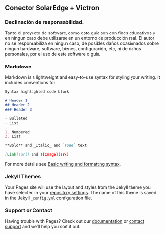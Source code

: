 ## Conector SolarEdge + Victron
### Declinación de responsabilidad.
Tanto el proyecto de software, como esta guia son con fines educativos y en ningun caso debe utilizarse en un entorno de producción real.
El autor no se responsabiliza en ningun caso, de posibles daños ocasionados sobre ningun hardware, software, bienes, configuración, etc, ni de daños personales, por el uso de este software o guia.

### Markdown

Markdown is a lightweight and easy-to-use syntax for styling your writing. It includes conventions for

```markdown
Syntax highlighted code block

# Header 1
## Header 2
### Header 3

- Bulleted
- List

1. Numbered
2. List

**Bold** and _Italic_ and `Code` text

[Link](url) and ![Image](src)
```

For more details see [Basic writing and formatting syntax](https://docs.github.com/en/github/writing-on-github/getting-started-with-writing-and-formatting-on-github/basic-writing-and-formatting-syntax).

### Jekyll Themes

Your Pages site will use the layout and styles from the Jekyll theme you have selected in your [repository settings](https://github.com/zerinrc/solaredge-dbus-meter/settings/pages). The name of this theme is saved in the Jekyll `_config.yml` configuration file.

### Support or Contact

Having trouble with Pages? Check out our [documentation](https://docs.github.com/categories/github-pages-basics/) or [contact support](https://support.github.com/contact) and we’ll help you sort it out.